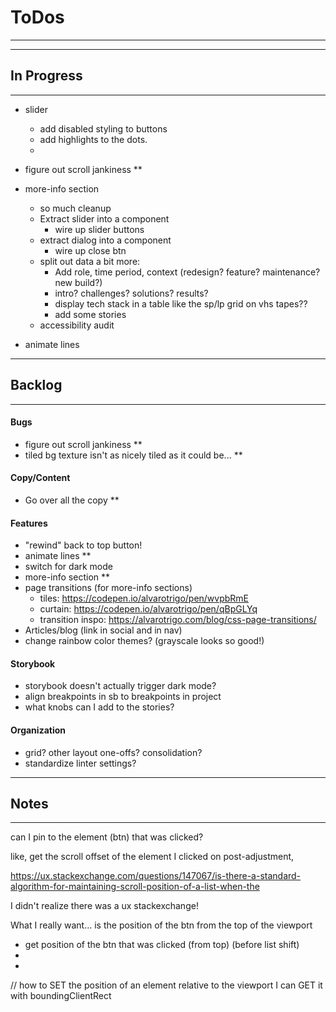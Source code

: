 # ToDos
----------------------------------------------------------------

----------------------------------------------------------------
## In Progress
----------------------------------------------------------------

- slider
  - add disabled styling to buttons
  - add highlights to the dots.
  -


- figure out scroll jankiness **

- more-info section
  - so much cleanup
  - Extract slider into a component
    - wire up slider buttons
  - extract dialog into a component
    - wire up close btn
  - split out data a bit more:
    - Add role, time period, context (redesign?  feature? maintenance?  new build?)
    - intro?  challenges?  solutions?  results?
    - display tech stack in a table like the sp/lp grid on vhs tapes??
    - add some stories
  - accessibility audit

- animate lines

----------------------------------------------------------------
## Backlog
----------------------------------------------------------------

#### Bugs
- figure out scroll jankiness **
- tiled bg texture isn't as nicely tiled as it could be... **

#### Copy/Content
- Go over all the copy **

#### Features
- "rewind" back to top button!
- animate lines **
- switch for dark mode
- more-info section **
- page transitions (for more-info sections)
  - tiles: https://codepen.io/alvarotrigo/pen/wvpbRmE
  - curtain: https://codepen.io/alvarotrigo/pen/qBpGLYq
  - transition inspo: https://alvarotrigo.com/blog/css-page-transitions/
- Articles/blog (link in social and in nav)
- change rainbow color themes? (grayscale looks so good!)

#### Storybook
- storybook doesn't actually trigger dark mode?
- align breakpoints in sb to breakpoints in project
- what knobs can I add to the stories?

#### Organization
- grid? other layout one-offs?  consolidation?
- standardize linter settings?

----------------------------------------------------------------
## Notes
----------------------------------------------------------------

can I pin to the element (btn) that was clicked?


like, get the scroll offset of the element I clicked on post-adjustment,

https://ux.stackexchange.com/questions/147067/is-there-a-standard-algorithm-for-maintaining-scroll-position-of-a-list-when-the

I didn't realize there was a ux stackexchange!


What I really want... is the position of the btn from the top of the viewport

- get position of the btn that was clicked (from top) (before list shift)
-
-

// how to SET the position of an element relative to the viewport
I can GET it with boundingClientRect